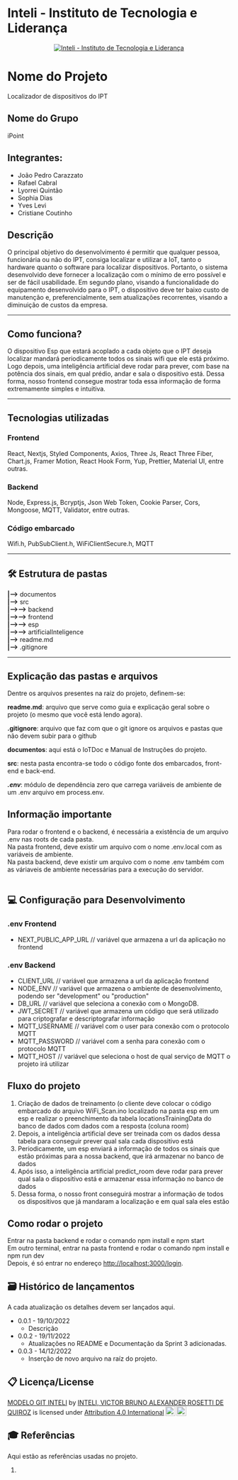 # Inteli - Instituto de Tecnologia e Liderança 

<p align="center">
<a href= "https://www.inteli.edu.br/"><img src="https://www.inteli.edu.br/wp-content/uploads/2021/08/20172028/marca_1-2.png" alt="Inteli - Instituto de Tecnologia e Liderança" border="0"></a>
</p>

# Nome do Projeto 
Localizador de dispositivos do IPT

## Nome do Grupo
iPoint

## Integrantes: 
* João Pedro Carazzato
* Rafael Cabral
* Lyorrei Quintão
* Sophia Dias
* Yves Levi
* Cristiane Coutinho

## Descrição
O principal objetivo do desenvolvimento é permitir que qualquer pessoa, funcionária ou não do IPT, consiga localizar e utilizar a IoT, tanto o hardware quanto o software para localizar dispositivos. Portanto, o sistema desenvolvido deve fornecer a localização com o mínimo de erro possível e ser de fácil usabilidade.
Em segundo plano, visando a funcionalidade do equipamento desenvolvido para o IPT, o dispositivo deve ter baixo custo de manutenção e, preferencialmente, sem atualizações recorrentes, visando a diminuição de custos da empresa.

-------------------------
## Como funciona?
O dispositivo Esp que estará acoplado a cada objeto que o IPT deseja localizar mandará periodicamente todos os sinais wifi que ele está próximo. Logo depois, uma inteligência artificial deve rodar para prever, com base na potência dos sinais, em qual prédio, andar e sala o dispositivo está. Dessa forma, nosso frontend consegue mostrar toda essa informação de forma extremamente simples e intuitiva.

---------------

## Tecnologias utilizadas

### Frontend
React, Nextjs, Styled Components, Axios, Three Js, React Three Fiber, Chart.js, Framer Motion, React Hook Form, Yup, Prettier, Material UI, entre outras.

### Backend
Node, Express.js, Bcryptjs, Json Web Token, Cookie Parser, Cors, Mongoose, MQTT, Validator, entre outras.

### Código embarcado
Wifi.h, PubSubClient.h, WiFiClientSecure.h, MQTT

------------------

## 🛠 Estrutura de pastas

**|-->** documentos<br>
**|-->** src<br>
**|-->-->** backend<br>
**|-->-->** frontend<br>
**|-->-->** esp<br>
**|-->-->** artificialInteligence<br>
**|-->** readme.md<br>
**|-->** .gitignore<br>

-------------------------
## Explicação das pastas e arquivos

Dentre os arquivos presentes na raiz do projeto, definem-se:

**readme.md**: arquivo que serve como guia e explicação geral sobre o projeto (o mesmo que você está lendo agora).

**.gitignore**: arquivo que faz com que o git ignore os arquivos e pastas que não devem subir para o github

**documentos**: aqui está o IoTDoc e Manual de Instruções do projeto.

**src**: nesta pasta encontra-se todo o código fonte dos embarcados, front-end e back-end.

***.env***: módulo de dependência zero que carrega variáveis de ambiente de um .env arquivo em process.env.

## Informação importante
Para rodar o frontend e o backend, é necessária a existência de um arquivo .env nas roots de cada pasta. <br/>
Na pasta frontend, deve existir um arquivo com o nome .env.local com as variáveis de ambiente. <br/>
Na pasta backend, deve existir um arquivo com o nome .env também com as váriaveis de ambiente necessárias para a execução do servidor. <br/> <br/>


## 💻 Configuração para Desenvolvimento

### .env Frontend
  
   * NEXT_PUBLIC_APP_URL // variável que armazena a url da aplicação no frontend

### .env Backend
   * CLIENT_URL // variável que armazena a url da aplicação frontend
   * NODE_ENV // variável que armazena o ambiente de desenvolvimento, podendo ser "development" ou "production"
   * DB_URL // variável que seleciona a conexão com o MongoDB.
   * JWT_SECRET // variável que armazena um código que será utilizado para criptografar e descriptografar informação
   * MQTT_USERNAME // variável com o user para conexão com o protocolo MQTT 
   * MQTT_PASSWORD // variável com a senha para conexão com o protocolo MQTT
   * MQTT_HOST // variável que seleciona o host de qual serviço de MQTT o projeto irá utilizar

## Fluxo do projeto
<ol>
    <li>Criação de dados de treinamento (o cliente deve colocar o código embarcado do arquivo WiFi_Scan.ino localizado na pasta esp em um esp e realizar o preenchimento da tabela locationsTrainingData do banco de dados com dados com a resposta (coluna room)</li>
    <li>Depois, a inteligência artificial deve ser treinada com os dados dessa tabela para conseguir prever qual sala cada dispositivo está</li>
    <li>Periodicamente, um esp enviará a informação de todos os sinais que estão próximas para a nossa backend, que irá armazenar no banco de dados</li>
    <li>Após isso, a inteligência artificial predict_room deve rodar para prever qual sala o dispositivo está e armazenar essa informação no banco de dados</li>
    <li>Dessa forma, o nosso front conseguirá mostrar a informação de todos os dispositivos que já mandaram a localização e em qual sala eles estão</li>
</ol>

## Como rodar o projeto
Entrar na pasta backend e rodar o comando npm install e npm start <br/>
Em outro terminal, entrar na pasta frontend e rodar o comando npm install e npm run dev
<br/>
Depois, é só entrar no endereço <a href="http://localhost:3000/login">http://localhost:3000/login</a>.


## 🗃 Histórico de lançamentos

A cada atualização os detalhes devem ser lançados aqui.

* 0.0.1 - 19/10/2022
    * Descrição
* 0.0.2 - 19/11/2022
    * Atualizações no README e Documentação da Sprint 3 adicionadas.
* 0.0.3 - 14/12/2022
    * Inserção de novo arquivo na raíz do projeto.

## 📋 Licença/License

<p xmlns:cc="http://creativecommons.org/ns#" xmlns:dct="http://purl.org/dc/terms/"><a property="dct:title" rel="cc:attributionURL" href="https://github.com/Spidus/Teste_Final_1">MODELO GIT INTELI</a> by <a rel="cc:attributionURL dct:creator" property="cc:attributionName" href="https://www.yggbrasil.com.br/vr">INTELI, VICTOR BRUNO ALEXANDER ROSETTI DE QUIROZ</a> is licensed under <a href="http://creativecommons.org/licenses/by/4.0/?ref=chooser-v1" target="_blank" rel="license noopener noreferrer" style="display:inline-block;">Attribution 4.0 International<img style="height:22px!important;margin-left:3px;vertical-align:text-bottom;" src="https://mirrors.creativecommons.org/presskit/icons/cc.svg?ref=chooser-v1"><img style="height:22px!important;margin-left:3px;vertical-align:text-bottom;" src="https://mirrors.creativecommons.org/presskit/icons/by.svg?ref=chooser-v1"></a></p>

## 🎓 Referências

Aqui estão as referências usadas no projeto.

1. 
